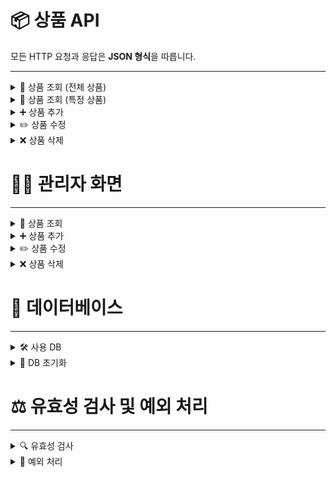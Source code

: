 # 📦 상품 API

모든 HTTP 요청과 응답은 **JSON 형식**을 따릅니다.

---

<details>
<summary>🔎 상품 조회 (전체 상품)</summary>

### Request
```json
GET /api/products HTTP/1.1
```
### Response
```json
HTTP/1.1 200
Content-Type: application/json

[
    {
        "id": 1,
        "name": "아이스 카페 아메리카노 T",
        "price": 4500,
        "imageUrl": "https://st.kakaocdn.net/product/api/product/20231010111814_9a667f9eccc943648797925498bdd8a3.jpg"
    },
    {
        "id": 2,
        "name": "(ICE)아메리카노",
        "price": 2000,
        "imageUrl": "https://img1.kakaocdn.net/thumb/C320x320@2x.fwebp.q82/?fname=https%3A%2F%2Fst.kakaocdn.net%2Fproduct%2Fgift%2Fproduct%2F20220622112804_d176787353ab48c690936557eefad11c.jpg"
    }
]
```
</details>
<details>
<summary>🔎 상품 조회 (특정 상품)</summary>

### Request
```json
GET /api/products/{productId} HTTP/1.1
```
### Response
```json
HTTP/1.1 200
Content-Type: application/json

{
    "id": 1,
    "name": "아이스 카페 아메리카노 T",
    "price": 4500,
    "imageUrl": "https://st.kakaocdn.net/product/api/product/20231010111814_9a667f9eccc943648797925498bdd8a3.jpg"
}
```
</details>
<details>
<summary>➕ 상품 추가</summary>

### Request
```json
POST /api/products HTTP/1.1
Content-Type: application/json

{
    "name": "(ICE)아메리카노",
    "price": 2000,
    "imageUrl": "https://img1.kakaocdn.net/thumb/C320x320@2x.fwebp.q82/?fname=https%3A%2F%2Fst.kakaocdn.net%2Fproduct%2Fgift%2Fproduct%2F20220622112804_d176787353ab48c690936557eefad11c.jpg"
}
```
### Response
```json
HTTP/1.1 201 Created
Content-Type: application/json

{
    "id": 1,
    "name": "(ICE)아케리카노",
    "price": 2000,
    "imageUrl": "https://img1.kakaocdn.net/thumb/C320x320@2x.fwebp.q82/?fname=https%3A%2F%2Fst.kakaocdn.net%2Fproduct%2Fgift%2Fproduct%2F20220622112804_d176787353ab48c690936557eefad11c.jpg"
}
```
</details>
<details>
<summary>✏️ 상품 수정</summary>

### Request
```json
PUT /api/products/{productId} HTTP/1.1
Content-Type: application/json

{
    "name": "[EVENT](ICE)아메리카노",
    "price": 1600,
    "imageUrl": "https://img1.kakaocdn.net/thumb/C320x320@2x.fwebp.q82/?fname=https%3A%2F%2Fst.kakaocdn.net%2Fproduct%2Fgift%2Fproduct%2F20250515110714_9664acdff2b84e4e806c4d7d55dd8de0.jpg"
}
```
### Response
```json
HTTP/1.1 200 OK
Content-Type: application/json

{
    "id": 1,
    "name": "[EVENT](ICE)아메리카노",
    "price": 1600,
    "imageUrl": "https://img1.kakaocdn.net/thumb/C320x320@2x.fwebp.q82/?fname=https%3A%2F%2Fst.kakaocdn.net%2Fproduct%2Fgift%2Fproduct%2F20250515110714_9664acdff2b84e4e806c4d7d55dd8de0.jpg"
}
```
</details>
<details>
<summary>❌ 상품 삭제</summary>

### Request
```json
DELETE /api/products/{productId} HTTP/1.1
```
### Response
```json
HTTP/1.1 204 No Content
```
</details>

# 🧑‍💻 관리자 화면

---

<details>
<summary>🔎 상품 조회</summary>

### 전체 상품 목록
[GET] http://localhost:8080/admin/products  
→ 등록된 모든 상품을 목록으로 확인할 수 있는 화면입니다.

### 특정 상품 조회
[GET] http://localhost:8080/admin/products/{productId}  
→ 선택한 상품의 상세 정보를 확인할 수 있는 화면입니다.
</details>
<details>
<summary>➕ 상품 추가</summary>

### 상품 추가 화면
[GET] http://localhost:8080/admin/products/new  
→ 새 상품을 입력하는 폼으로 이동합니다.

### 상품 추가 요청
[POST] http://localhost:8080/admin/products  
→ 폼에서 입력된 내용을 서버에 전송해 새 상품을 추가합니다.
</details>
<details>
<summary>✏️ 상품 수정</summary>

### 상품 수정 화면
[GET] http://localhost:8080/admin/products/edit/{productId}  
→ 선택한 상품의 정보를 수정할 수 있는 화면입니다.

### 상품 수정 요청
[PUT] http://localhost:8080/admin/products/{productId}  
→ HTML `<form>`에서 `_method=put`로 전송되는 요청입니다.  
→ 실제 HTTP 메서드는 `POST`이며,  
→ AdminController에서 `@PutMapping`으로 처리합니다.
</details>
<details>
<summary>❌ 상품 삭제</summary>

### 상품 삭제 요청
[DELETE] http://localhost:8080/admin/products/{productId}  
→ HTML `<form>`에서 `_method=delete`로 전송됩니다.  
→ 실제 HTTP 메서드는 `POST`이며,  
→ AdminController에서 `@DeleteMapping`으로 처리합니다.
</details>

# 💾 데이터베이스

---

<details>
<summary>🛠️ 사용 DB</summary>

### H2 Database (인메모리 DB)
- JDBC URL: `jdbc:h2:mem:spring-gift`
- Username: `sa`
- Password: ``
</details>
<details>
<summary>📌 DB 초기화</summary>

```sql
create table product (
    id bigint auto_increment primary key,
    name varchar(255) not null,
    price bigint not null,
    image_url varchar(1000)
);
```
</details>

# ⚖️ 유효성 검사 및 예외 처리

---

<details>
<summary>🔍 유효성 검사</summary>

### 상품 이름
- 필수 입력
- 최소 1자, 최대 15자
- (), [], +, -, &, /, _ 외의 특수 문자를 사용할 수 없음
- RequiresApprovalWords 어노테이션을 사용하여 특정 단어가 포함되지 않도록 검사
### 상품 가격
- 0원 이상
### 상품 이미지 URL
- 필수 입력
</details>
<details>
<summary>🚨 예외 처리</summary>

### 상품 조회
- 상품이 존재하지 않을 경우: `ProductNotFoundException`
### 상품 수정
- 상품이 존재하지 않을 경우: `ProductNotFoundException`
### 상품 삭제
- 상품이 존재하지 않을 경우: `ProductNotFoundException`
</details>
